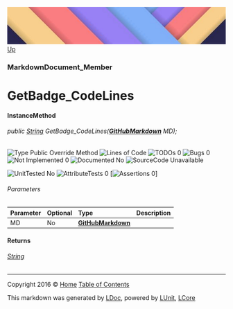 ![](../Content/LDoc-banner-small.png "")
[Up](MarkdownDocument_Member.md)

### MarkdownDocument_Member

# GetBadge_CodeLines

#### InstanceMethod

###### public [String](https://msdn.microsoft.com/en-us/library/system.string.aspx) GetBadge_CodeLines(**[GitHubMarkdown](GitHubMarkdown.md)** MD);

![Type Public  Override Method](http://b.repl.ca/v1/Type-Public%20%20Override%20Method-blue.png "") ![Lines of Code ](http://b.repl.ca/v1/Lines%20of%20Code--lightgrey.png "") ![TODOs 0](http://b.repl.ca/v1/TODOs-0-green.png "") ![Bugs 0](http://b.repl.ca/v1/Bugs-0-green.png "") ![Not Implemented 0](http://b.repl.ca/v1/Not%20Implemented-0-green.png "") ![Documented No](http://b.repl.ca/v1/Documented-No-red.png "") ![SourceCode Unavailable](http://b.repl.ca/v1/SourceCode-Unavailable-red.png "")

![UnitTested No](http://b.repl.ca/v1/UnitTested-No-lightgrey.png "") ![AttributeTests 0](http://b.repl.ca/v1/AttributeTests-0-lightgrey.png "") [![Assertions 0](http://b.repl.ca/v1/Assertions-0-lightgrey.png "")]

###### Parameters

Parameter | Optional | Type | Description
:---  | :---  | :---  | :--- 
MD | No | **[GitHubMarkdown](GitHubMarkdown.md)** | 


#### Returns

###### [String](https://msdn.microsoft.com/en-us/library/system.string.aspx)



---

Copyright 2016 &copy; [Home](../../README.md) [Table of Contents](../../TableOfContents.md)

This markdown was generated by [LDoc](https://github.com/CodeSingularity/LDoc), powered by [LUnit](https://github.com/CodeSingularity/LUnit), [LCore](https://github.com/CodeSingularity/LCore)
